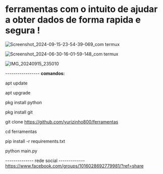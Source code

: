  # ferramentas com o intuito de ajudar a obter dados de forma rapida e segura !
![Screenshot_2024-09-15-23-54-39-069_com termux](https://github.com/user-attachments/assets/4d5a2450-da22-4892-939e-3270af0617be)

![Screenshot_2024-06-30-16-01-59-148_com termux](https://github.com/yurizinho800/ferramentas/assets/157324630/cf61065e-4c62-4830-aae2-981e7dc5023b)

![IMG_20240915_235010](https://github.com/user-attachments/assets/632a0ed2-e949-40a8-9ff8-08212dad5cf6)

 ----------------- **comandos:** 
           

  apt update

  apt upgrade 

  pkg install python


  pkg install git 


 git clone
https://github.com/yurizinho800/ferramentas 

 cd ferramentas 

 pip install -r requirements.txt 


python main.py

-------------- rede social -------------
https://www.facebook.com/groups/1016028692779981/?ref=share
